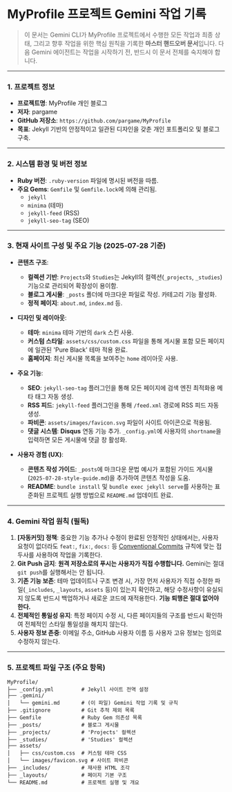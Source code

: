 # MyProfile 프로젝트 Gemini 작업 기록

> 이 문서는 Gemini CLI가 MyProfile 프로젝트에서 수행한 모든 작업과 최종 상태, 그리고 향후 작업을 위한 핵심 원칙을 기록한 **마스터 핸드오버 문서**입니다. 다음 Gemini 에이전트는 작업을 시작하기 전, 반드시 이 문서 전체를 숙지해야 합니다.

---

### **1. 프로젝트 정보**

*   **프로젝트명**: MyProfile 개인 블로그
*   **저자**: pargame
*   **GitHub 저장소**: `https://github.com/pargame/MyProfile`
*   **목표**: Jekyll 기반의 안정적이고 일관된 디자인을 갖춘 개인 포트폴리오 및 블로그 구축.

---

### **2. 시스템 환경 및 버전 정보**

*   **Ruby 버전**: `.ruby-version` 파일에 명시된 버전을 따름.
*   **주요 Gems**: `Gemfile` 및 `Gemfile.lock`에 의해 관리됨.
    *   `jekyll`
    *   `minima` (테마)
    *   `jekyll-feed` (RSS)
    *   `jekyll-seo-tag` (SEO)

---

### **3. 현재 사이트 구성 및 주요 기능 (2025-07-28 기준)**

*   **콘텐츠 구조**:
    *   **컬렉션 기반**: `Projects`와 `Studies`는 Jekyll의 컬렉션(`_projects`, `_studies`) 기능으로 관리되어 확장성이 용이함.
    *   **블로그 게시물**: `_posts` 폴더에 마크다운 파일로 작성. 카테고리 기능 활성화.
    *   **정적 페이지**: `about.md`, `index.md` 등.

*   **디자인 및 레이아웃**:
    *   **테마**: `minima` 테마 기반의 `dark` 스킨 사용.
    *   **커스텀 스타일**: `assets/css/custom.css` 파일을 통해 게시물 포함 모든 페이지에 일관된 'Pure Black' 테마 적용 완료.
    *   **홈페이지**: 최신 게시물 목록을 보여주는 `home` 레이아웃 사용.

*   **주요 기능**:
    *   **SEO**: `jekyll-seo-tag` 플러그인을 통해 모든 페이지에 검색 엔진 최적화용 메타 태그 자동 생성.
    *   **RSS 피드**: `jekyll-feed` 플러그인을 통해 `/feed.xml` 경로에 RSS 피드 자동 생성.
    *   **파비콘**: `assets/images/favicon.svg` 파일이 사이트 아이콘으로 적용됨.
    *   **댓글 시스템**: **Disqus** 연동 기능 추가. `_config.yml`에 사용자의 `shortname`을 입력하면 모든 게시물에 댓글 창 활성화.

*   **사용자 경험 (UX)**:
    *   **콘텐츠 작성 가이드**: `_posts`에 마크다운 문법 예시가 포함된 가이드 게시물(`2025-07-28-style-guide.md`)을 추가하여 콘텐츠 작성을 도움.
    *   **README**: `bundle install` 및 `bundle exec jekyll serve`를 사용하는 표준화된 프로젝트 실행 방법으로 `README.md` 업데이트 완료.

---

### **4. Gemini 작업 원칙 (필독)**

1.  **[자동커밋] 정책**: 중요한 기능 추가나 수정이 완료된 안정적인 상태에서는, 사용자 요청이 없더라도 `feat:`, `fix:`, `docs:` 등 [Conventional Commits](https://www.conventionalcommits.org/) 규칙에 맞는 접두사를 사용하여 작업을 기록한다.
2.  **Git Push 금지**: **원격 저장소로의 푸시는 사용자가 직접 수행합니다.** Gemini는 절대 `git push`를 실행해서는 안 됩니다.
3.  **기존 기능 보존**: 테마 업데이트나 구조 변경 시, 가장 먼저 사용자가 직접 수정한 파일(`_includes`, `_layouts`, `assets` 등)이 있는지 확인하고, 해당 수정사항이 유실되지 않도록 반드시 백업하거나 새로운 코드에 재적용한다. **기능 퇴행은 절대 없어야 한다.**
4.  **전체적인 통일성 유지**: 특정 페이지 수정 시, 다른 페이지들의 구조를 반드시 확인하여 전체적인 스타일 통일성을 해치지 않는다.
5.  **사용자 정보 존중**: 이메일 주소, GitHub 사용자 이름 등 사용자 고유 정보는 임의로 수정하지 않는다.

---

### **5. 프로젝트 파일 구조 (주요 항목)**

```
MyProfile/
├── _config.yml         # Jekyll 사이트 전역 설정
├── .gemini/
│   └── gemini.md       # (이 파일) Gemini 작업 기록 및 규칙
├── .gitignore          # Git 추적 제외 목록
├── Gemfile             # Ruby Gem 의존성 목록
├── _posts/             # 블로그 게시물
├── _projects/          # 'Projects' 컬렉션
├── _studies/           # 'Studies' 컬렉션
├── assets/
│   ├── css/custom.css  # 커스텀 테마 CSS
│   └── images/favicon.svg # 사이트 파비콘
├── _includes/          # 재사용 HTML 조각
├── _layouts/           # 페이지 기본 구조
└── README.md           # 프로젝트 실행 및 개요
```
